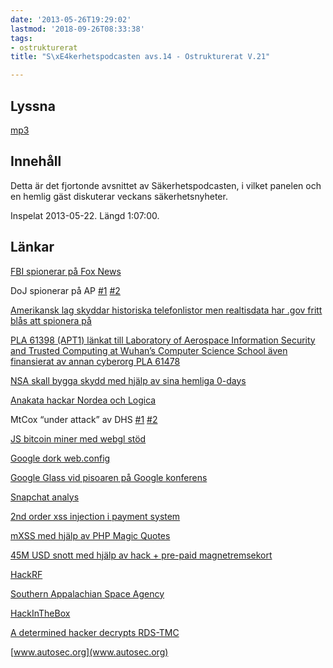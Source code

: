 ```yaml
---
date: '2013-05-26T19:29:02'
lastmod: '2018-09-26T08:33:38'
tags:
- ostrukturerat
title: "S\xE4kerhetspodcasten avs.14 - Ostrukturerat V.21"

---
```

## Lyssna

[mp3](http://traffic.libsyn.com/sakerhetspodcasten/Ostrukturerat_v21.mp3) [ ](http://traffic.libsyn.com/sakerhetspodcasten/IntervjuavsnittetLOUD.mp3)

## Innehåll

Detta är det fjortonde avsnittet av Säkerhetspodcasten, i vilket panelen och en hemlig
gäst diskuterar veckans säkerhetsnyheter.

Inspelat 2013-05-22. Längd 1:07:00.

## Länkar
[FBI spionerar på Fox News](http://www.wired.com/threatlevel/2013/05/feds-tracked-fox-news-reporter/)

DoJ spionerar på AP [#1](http://www.wired.com/threatlevel/2013/05/doj-got-reporter-phone-records/)  [#2](http://bigstory.ap.org/article/govt-obtains-wide-ap-phone-records-probe)

[Amerikansk lag skyddar historiska telefonlistor men realtisdata har .gov fritt blås att spionera på](http://www.gpo.gov/fdsys/pkg/CFR-2010-title28-vol2/pdf/CFR-2010-title28-vol2-sec50-10.pdf)

[PLA 61398 (APT1) länkat till Laboratory of Aerospace Information Security and Trusted Computing at Wuhan’s Computer Science School även finansierat av annan cyberorg PLA 61478](http://freebeacon.com/network-effects/)

[NSA skall bygga skydd med hjälp av sina hemliga 0-days](http://mobile.reuters.com/article/article/idUSBRE94E11B20130515?irpc=932)

[Anakata hackar Nordea och Logica](http://translate.google.com/translate?sl=fi&tl=en&js=n&prev=_t&hl=fi&ie=UTF-8&eotf=1&u=http%3A%2F%2Fwww.tietoviikko.fi%2Fkaikki_uutiset%2Fnordean%2Bitjarjestelmiin%2Bmurtauduttiin%2B%2Bpankki%2Bei%2Bilmoittanut%2Bpoliisille%2Fa901973)

MtCox “under attack” av DHS [#1](http://betabeat.com/2013/05/department-of-homeland-security-shuts-down-dwolla-payments-to-and-from-mt-gox/)  [#2](https://mtgox.com/pdf/20130503_coinlab_lawsuit.pdf)

[JS bitcoin miner med webgl stöd](http://bitcoin.biniok.net/gl.html)

[Google dork web.config](https://www.google.com.au/search?q=filetype:config+inurl:web.config+inurl:ftp&aq=f&oq=filetype:config+inurl:web.config+inurl:ftp)

[Google Glass vid pisoaren på Google konferens](http://bits.blogs.nytimes.com/2013/05/17/at-google-conference-even-cameras-in-the-bathroom/?smid=tw-share)

[Snapchat analys](http://www.decipherforensics.com/publications)

[2nd order xss injection i payment system](http://www.tnooz.com/2013/05/09/news/security-alert-how-a-travel-technology-company-is-grappling-with-an-ethical-hacker/)

[mXSS med hjälp av PHP Magic Quotes](http://insight-labs.org/?p=499)

[45M USD snott med hjälp av hack + pre-paid magnetremsekort](http://www.popsci.com/technology/article/2013-05/thieves-stole-45-million-because-us-uses-absurd-40-year-old-technology)

[HackRF](http://greatscottgadgets.com/hackrf/)

[Southern Appalachian Space Agency](http://www.flickr.com/photos/travisgoodspeed/with/8851847326/)

[HackInTheBox](http://www.youtube.com/user/hitbsecconf/videos)

[A determined hacker decrypts RDS-TMC](http://www.windytan.com/2013/05/a-determined-hacker-decrypts-rds-tmc.html)

[www.autosec.org](www.autosec.org)


